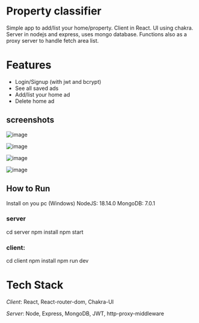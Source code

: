 # Property classifier
Simple app to add/list your home/property.
Client in React. UI using chakra.
Server in nodejs and express, uses mongo database. Functions also as a proxy server to handle fetch area list.

# Features
* Login/Signup (with jwt and bcrypt)
* See all saved ads
* Add/list your home ad
* Delete home ad

## screenshots

![image](https://github.com/FationSH/PropertyApp/login_page.png)

![image](https://github.com/FationSH/PropertyApp/home_page.png)

![image](https://github.com/FationSH/PropertyApp/add_property_page.png)

![image](https://github.com/FationSH/PropertyApp/register_page.png)

## How to Run
Install on you pc (Windows)
NodeJS: 18.14.0
MongoDB: 7.0.1

### server
cd server
npm install
npm start

### client:
cd client
npm install
npm run dev

# Tech Stack
*Client*: React, React-router-dom, Chakra-UI

*Server*: Node, Express, MongoDB, JWT, http-proxy-middleware
